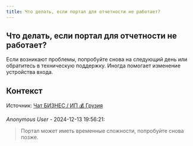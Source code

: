 ```yaml
---
title: Что делать, если портал для отчетности не работает?
---
```


## Что делать, если портал для отчетности не работает?

Если возникают проблемы, попробуйте снова на следующий день или обратитесь в техническую поддержку. Иногда помогает изменение устройства входа.

## Контекст

Источник: [Чат БИЗНЕС / ИП 💰 Грузия](https://t.me/ip_ge)

_Anonymous User_ - 2024-12-13 19:56:21:

> Портал может иметь временные сложности, попробуйте снова позже.
